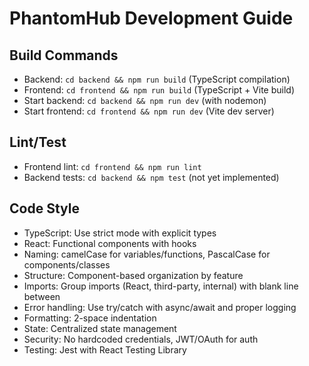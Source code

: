 # PhantomHub Development Guide

## Build Commands
- Backend: `cd backend && npm run build` (TypeScript compilation)
- Frontend: `cd frontend && npm run build` (TypeScript + Vite build)
- Start backend: `cd backend && npm run dev` (with nodemon)
- Start frontend: `cd frontend && npm run dev` (Vite dev server)

## Lint/Test
- Frontend lint: `cd frontend && npm run lint`
- Backend tests: `cd backend && npm test` (not yet implemented)

## Code Style
- TypeScript: Use strict mode with explicit types
- React: Functional components with hooks
- Naming: camelCase for variables/functions, PascalCase for components/classes
- Structure: Component-based organization by feature
- Imports: Group imports (React, third-party, internal) with blank line between
- Error handling: Use try/catch with async/await and proper logging
- Formatting: 2-space indentation
- State: Centralized state management
- Security: No hardcoded credentials, JWT/OAuth for auth
- Testing: Jest with React Testing Library